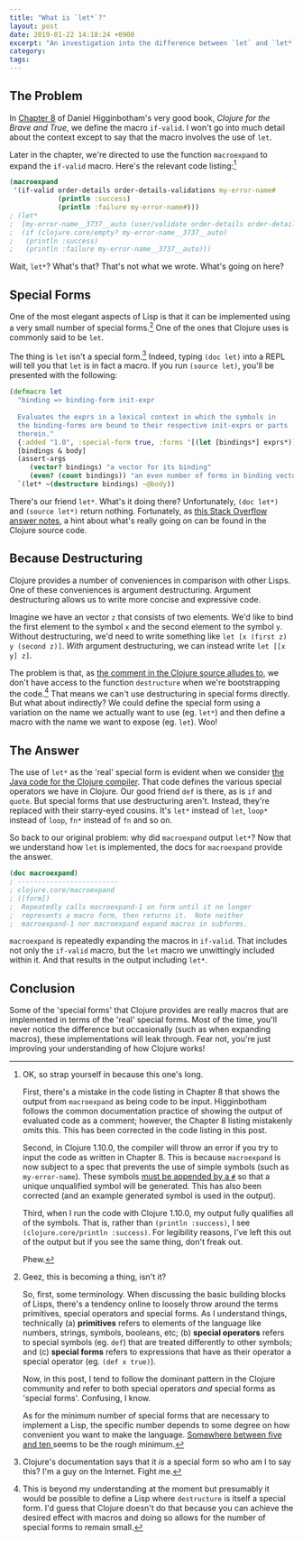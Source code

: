 ```yaml
---
title: "What is `let*`?"
layout: post
date: 2019-01-22 14:18:24 +0900
excerpt: "An investigation into the difference between `let` and `let*` in Clojure."
category: 
tags: 
---
```


## The Problem

In [Chapter 8][ch8] of Daniel Higginbotham's very good book, _Clojure for the Brave and True_, we define the macro `if-valid`. I won't go into much detail about the context except to say that the macro involves the use of `let`.

[ch8]: https://www.braveclojure.com/writing-macros/

Later in the chapter, we're directed to use the function `macroexpand` to expand the `if-valid` macro. Here's the relevant code listing:[^1]

```clj
(macroexpand
 '(if-valid order-details order-details-validations my-error-name#
            (println :success)
            (println :failure my-error-name#)))
; (let*
;  [my-error-name__3737__auto (user/validate order-details order-details-validations)]
;  (if (clojure.core/empty? my-error-name__3737__auto)
;   (println :success)
;   (println :failure my-error-name__3737__auto)))
```

Wait, `let*`? What's that? That's not what we wrote. What's going on here?

## Special Forms

One of the most elegant aspects of Lisp is that it can be implemented using a very small number of special forms.[^2] One of the ones that Clojure uses is commonly said to be `let`.

The thing is `let` isn't a special form.[^3] Indeed, typing `(doc let)` into a REPL will tell you that `let` is in fact a macro. If you run `(source let)`, you'll be presented with the following:

```clj
(defmacro let                                                               
  "binding => binding-form init-expr                                        
                                                                            
  Evaluates the exprs in a lexical context in which the symbols in          
  the binding-forms are bound to their respective init-exprs or parts       
  therein."                                                                 
  {:added "1.0", :special-form true, :forms '[(let [bindings*] exprs*)]}    
  [bindings & body]                                                         
  (assert-args                                                              
     (vector? bindings) "a vector for its binding"                          
     (even? (count bindings)) "an even number of forms in binding vector")  
  `(let* ~(destructure bindings) ~@body))      
```

There's our friend `let*`. What's it doing there? Unfortunately, `(doc let*)` and `(source let*)` return nothing. Fortunately, as [this Stack Overflow answer notes][so-ll], a hint about what's really going on can be found in the Clojure source code.

[so-ll]: https://stackoverflow.com/a/31661863/308909

## Because Destructuring

Clojure provides a number of conveniences in comparison with other Lisps. One of these conveniences is argument destructuring. Argument destructuring allows us to write more concise and expressive code.

Imagine we have an vector `z` that consists of two elements. We'd like to bind the first element to the symbol `x` and the second element to the symbol `y`. Without destructuring, we'd need to write something like `let [x (first z) y (second z)]`. _With_ argument destructuring, we can instead write `let [[x y] z]`.

The problem is that, as [the comment in the Clojure source alludes to][gh-cc], we don't have access to the function `destructure` when we're bootstrapping the code.[^4] That means we can't use destructuring in special forms directly. But what about indirectly? We could define the special form using a variation on the name we actually want to use (eg. `let*`) and then define a macro with the name we want to expose (eg. `let`). Woo!

[gh-cc]: https://github.com/clojure/clojure/blob/ee3553362de9bc3bfd18d4b0b3381e3483c2a34c/src/clj/clojure/core.clj#L31

## The Answer

The use of `let*` as the 'real' special form is evident when we consider [the Java code for the Clojure compiler][gh-jc]. That code defines the various special operators we have in Clojure. Our good friend `def` is there, as is `if` and `quote`. But special forms that use destructuring aren't. Instead, they're replaced with their starry-eyed cousins. It's `let*` instead of `let`, `loop*` instead of `loop`, `fn*` instead of `fn` and so on.

[gh-jc]: https://github.com/clojure/clojure/blob/2cc37bb56a9125a1829c73c505e32995e663059a/src/jvm/clojure/lang/Compiler.java#L44

So back to our original problem: why did `macroexpand` output `let*`? Now that we understand how `let` is implemented, the docs for `macroexpand` provide the answer.

```clj
(doc macroexpand)
; -------------------------                                                   
; clojure.core/macroexpand                                                    
; ([form])                                                                    
;  Repeatedly calls macroexpand-1 on form until it no longer                 
;  represents a macro form, then returns it.  Note neither  
;  macroexpand-1 nor macroexpand expand macros in subforms.
```

`macroexpand` is repeatedly expanding the macros in `if-valid`. That includes not only the `if-valid` macro, but the `let` macro we unwittingly included within it. And that results in the output including `let*`.

## Conclusion

Some of the 'special forms' that Clojure provides are really macros that are implemented in terms of the 'real' special forms. Most of the time, you'll never notice the difference but occasionally (such as when expanding macros), these implementations will leak through. Fear not, you're just improving your understanding of how Clojure works!

[^1]:
    OK, so strap yourself in because this one's long.

    First, there's a mistake in the code listing in Chapter 8 that shows the output from `macroexpand` as being code to be input. Higginbotham follows the common documentation practice of showing the output of evaluated code as a comment; however, the Chapter 8 listing mistakenly omits this. This has been corrected in the code listing in this post.

    Second, in Clojure 1.10.0, the compiler will throw an error if you try to input the code as written in Chapter 8. This is because `macroexpand` is now subject to a spec that prevents the use of simple symbols (such as `my-error-name`). These symbols [must be appended by a `#`][cljd] so that a unique unqualified symbol will be generated. This has also been corrected (and an example generated symbol is used in the output).

    [cljd]: https://clojure.org/guides/weird_characters

    Third, when I run the code with Clojure 1.10.0, my output fully qualifies all of the symbols. That is, rather than `(println :success)`, I see `(clojure.core/println :success)`. For legibility reasons, I've left this out of the output but if you see the same thing, don't freak out.

    Phew.

[^2]:
    Geez, this is becoming a thing, isn't it?

    So, first, some terminology. When discussing the basic building blocks of Lisps, there's a tendency online to loosely throw around the terms primitives, special operators and special forms. As I understand things, technically (a) **primitives** refers to elements of the language like numbers, strings, symbols, booleans, etc; (b) **special operators** refers to special symbols (eg. `def`) that are treated differently to other symbols; and (c) **special forms** refers to expressions that have as their operator a special operator (eg. `(def x true)`).

    Now, in this post, I tend to follow the dominant pattern in the Clojure community and refer to both special operators _and_ special forms as 'special forms'. Confusing, I know.

    As for the minimum number of special forms that are necessary to implement a Lisp, the specific number depends to some degree on how convenient you want to make the language. [Somewhere between five and ten ][so-sf]seems to be the rough minimum.

    [so-sf]: https://stackoverflow.com/q/3482389/308909

[^3]: Clojure's documentation says that it _is_ a special form so who am I to say this? I'm a guy on the Internet. Fight me.

[^4]: This is beyond my understanding at the moment but presumably it would be possible to define a Lisp where `destructure` is itself a special form. I'd guess that Clojure doesn't do that because you can achieve the desired effect with macros and doing so allows for the number of special forms to remain small.